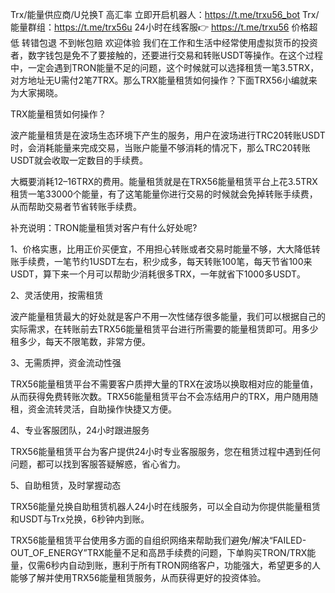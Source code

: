 Trx/能量供应商/U兑换T 高汇率
立即开启机器人：https://t.me/trxu56_bot
Trx/能量群组：https://t.me/trx56u
 24小时在线客服👉 https://t.me/trxu56
价格超低 转错包退 不到帐包赔 欢迎体验
我们在工作和生活中经常使用虚拟货币的投资者，数字钱包是免不了要接触的，还要进行交易和转账USDT等操作。在这个过程中，一定会遇到TRON能量不足的问题，这个时候就可以选择租赁一笔3.5TRX，对方地址无U需付2笔7TRX。那么TRX能量租赁如何操作？下面TRX56小编就来为大家揭晓。


TRX能量租赁如何操作？

波产能量租赁是在波场生态环境下产生的服务，用户在波场进行TRC20转账USDT时，会消耗能量来完成交易，当账户能量不够消耗的情况下，那么TRC20转账USDT就会收取一定数目的手续费。

大概要消耗12–16TRX的费用。能量租赁就是在TRX56能量租赁平台上花3.5TRX租赁一笔33000个能量，有了这笔能量你进行交易的时候就会免掉转账手续费，从而帮助交易者节省转账手续费。


补充说明：TRON能量租赁对客户有什么好处呢?

1、价格实惠，比用正价买便宜，不用担心转账或者交易时能量不够，大大降低转账手续费，一笔节约1USDT左右，积少成多，每天转账100笔，每天节省100来USDT，算下来一个月可以帮助少消耗很多TRX，一年就省下1000多USDT。

2、灵活使用，按需租赁

波产能量租赁最大的好处就是客户不用一次性储存很多能量，我们可以根据自己的实际需求，在转账前去TRX56能量租赁平台进行所需要的能量租赁即可。用多少租多少，每天不限笔数，非常方便。

3、无需质押，资金流动性强

TRX56能量租赁平台不需要客户质押大量的TRX在波场以换取相对应的能量值，从而获得免费转账次数。TRX56能量租赁平台不会冻结用户的TRX，用户随用随租，资金流转灵活，自助操作快捷又方便。

4、专业客服团队，24小时跟进服务

TRX56能量租赁平台为客户提供24小时专业客服服务，您在租赁过程中遇到任何问题，都可以找到客服答疑解惑，省心省力。

5、自助租赁，及时掌握动态

TRX56能量兑换自助租赁机器人24小时在线服务，可以全自动为你提供能量租赁和USDT与Trx兑换，6秒钟内到账。


TRX56能量租赁平台使用多方面的自组织网络来帮助我们避免/解决“FAILED-OUT_OF_ENERGY”TRX能量不足和高昂手续费的问题，下单购买TRON/TRX能量，仅需6秒内自动到账，惠利于所有TRON网络客户，功能强大，希望更多的人能够了解并使用TRX56能量租赁服务，从而获得更好的投资体验。 
